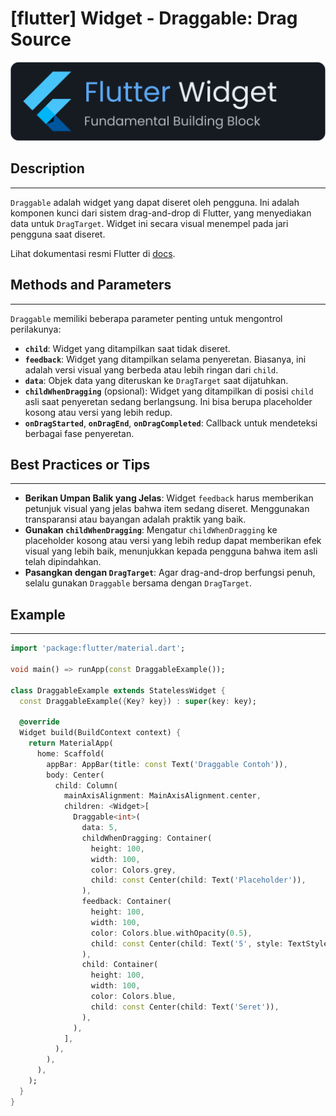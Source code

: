 # [flutter] Widget - Draggable: Drag Source

![widget](https://raw.githubusercontent.com/oujisan/OuVault/main/img/flutter-widget.png)

## Description
---
`Draggable` adalah widget yang dapat diseret oleh pengguna. Ini adalah komponen kunci dari sistem drag-and-drop di Flutter, yang menyediakan data untuk `DragTarget`. Widget ini secara visual menempel pada jari pengguna saat diseret.

Lihat dokumentasi resmi Flutter di [docs](https://api.flutter.dev/flutter/widgets/Draggable-class.html).

## Methods and Parameters
---
`Draggable` memiliki beberapa parameter penting untuk mengontrol perilakunya:
* **`child`**: Widget yang ditampilkan saat tidak diseret.
* **`feedback`**: Widget yang ditampilkan selama penyeretan. Biasanya, ini adalah versi visual yang berbeda atau lebih ringan dari `child`.
* **`data`**: Objek data yang diteruskan ke `DragTarget` saat dijatuhkan.
* **`childWhenDragging`** (opsional): Widget yang ditampilkan di posisi `child` asli saat penyeretan sedang berlangsung. Ini bisa berupa placeholder kosong atau versi yang lebih redup.
* **`onDragStarted`**, **`onDragEnd`**, **`onDragCompleted`**: Callback untuk mendeteksi berbagai fase penyeretan.

## Best Practices or Tips
---
* **Berikan Umpan Balik yang Jelas**: Widget `feedback` harus memberikan petunjuk visual yang jelas bahwa item sedang diseret. Menggunakan transparansi atau bayangan adalah praktik yang baik.
* **Gunakan `childWhenDragging`**: Mengatur `childWhenDragging` ke placeholder kosong atau versi yang lebih redup dapat memberikan efek visual yang lebih baik, menunjukkan kepada pengguna bahwa item asli telah dipindahkan.
* **Pasangkan dengan `DragTarget`**: Agar drag-and-drop berfungsi penuh, selalu gunakan `Draggable` bersama dengan `DragTarget`.

## Example
---
```dart
import 'package:flutter/material.dart';

void main() => runApp(const DraggableExample());

class DraggableExample extends StatelessWidget {
  const DraggableExample({Key? key}) : super(key: key);

  @override
  Widget build(BuildContext context) {
    return MaterialApp(
      home: Scaffold(
        appBar: AppBar(title: const Text('Draggable Contoh')),
        body: Center(
          child: Column(
            mainAxisAlignment: MainAxisAlignment.center,
            children: <Widget>[
              Draggable<int>(
                data: 5,
                childWhenDragging: Container(
                  height: 100,
                  width: 100,
                  color: Colors.grey,
                  child: const Center(child: Text('Placeholder')),
                ),
                feedback: Container(
                  height: 100,
                  width: 100,
                  color: Colors.blue.withOpacity(0.5),
                  child: const Center(child: Text('5', style: TextStyle(color: Colors.white))),
                ),
                child: Container(
                  height: 100,
                  width: 100,
                  color: Colors.blue,
                  child: const Center(child: Text('Seret')),
                ),
              ),
            ],
          ),
        ),
      ),
    );
  }
}